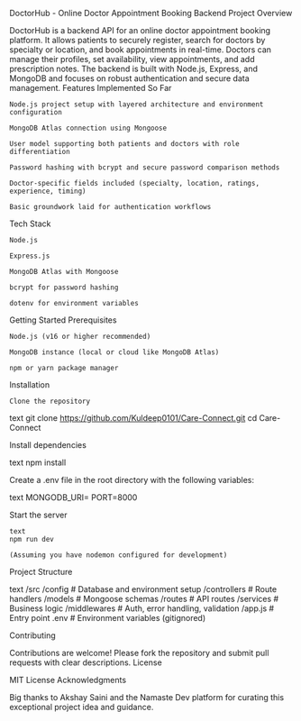 DoctorHub - Online Doctor Appointment Booking Backend
Project Overview

DoctorHub is a backend API for an online doctor appointment booking platform. It allows patients to securely register, search for doctors by specialty or location, and book appointments in real-time. Doctors can manage their profiles, set availability, view appointments, and add prescription notes. The backend is built with Node.js, Express, and MongoDB and focuses on robust authentication and secure data management.
Features Implemented So Far

    Node.js project setup with layered architecture and environment configuration

    MongoDB Atlas connection using Mongoose

    User model supporting both patients and doctors with role differentiation

    Password hashing with bcrypt and secure password comparison methods

    Doctor-specific fields included (specialty, location, ratings, experience, timing)

    Basic groundwork laid for authentication workflows

Tech Stack

    Node.js

    Express.js

    MongoDB Atlas with Mongoose

    bcrypt for password hashing

    dotenv for environment variables

Getting Started
Prerequisites

    Node.js (v16 or higher recommended)

    MongoDB instance (local or cloud like MongoDB Atlas)

    npm or yarn package manager

Installation

    Clone the repository

text
git clone https://github.com/Kuldeep0101/Care-Connect.git
cd Care-Connect

Install dependencies

text
npm install

Create a .env file in the root directory with the following variables:

text
MONGODB_URI=<your-mongodb-connection-string>
PORT=8000

Start the server

    text
    npm run dev

    (Assuming you have nodemon configured for development)

Project Structure

text
/src
  /config       # Database and environment setup
  /controllers  # Route handlers
  /models       # Mongoose schemas
  /routes       # API routes
  /services     # Business logic
  /middlewares  # Auth, error handling, validation
/app.js        # Entry point
.env           # Environment variables (gitignored)


Contributing

Contributions are welcome! Please fork the repository and submit pull requests with clear descriptions.
License

MIT License
Acknowledgments

Big thanks to Akshay Saini and the Namaste Dev platform for curating this exceptional project idea and guidance.
